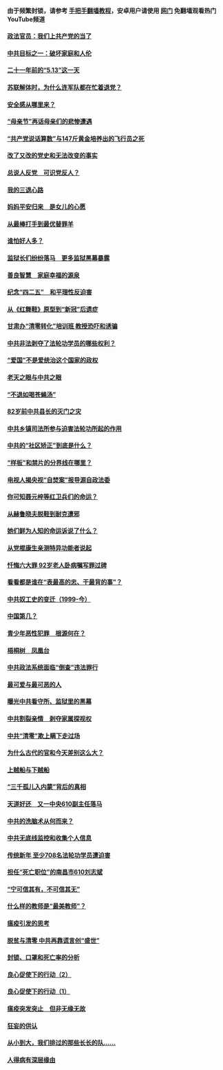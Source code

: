 #### 由于频繁封锁，请参考 [手把手翻墙教程](https://github.com/gfw-breaker/guides/wiki/)，安卓用户请使用 [网门](https://github.com/gfw-breaker/nogfw/blob/master/dl.md?t=05182201) 免翻墙观看热门YouTube频道 

#### [政法官员：我们上共产党的当了](../pages/19/425351.md?t=05182201) 

#### [中共目标之一：破坏家庭和人伦](../pages/19/424454.md?t=05182201) 

#### [二十一年前的“5.13”这一天](../pages/19/424814.md?t=05182201) 

#### [苏联解体时，为什么连军队都在忙着退党？](../pages/19/424335.md?t=05182201) 

#### [安全感从哪里来？](../pages/19/424336.md?t=05182201) 

#### [“母亲节”再话母亲们的悲惨遭遇](../pages/19/424234.md?t=05182201) 

#### [“共产党说话算数”与147斤黄金培养出的飞行员之死](../pages/19/424115.md?t=05182201) 

#### [改了又改的党史和无法改变的事实](../pages/19/424037.md?t=05182201) 

#### [总说人反党　可识党反人？](../pages/19/423820.md?t=05182201) 

#### [我的三退心路](../pages/19/423876.md?t=05182201) 

#### [妈妈平安归来　是女儿的心愿](../pages/19/423947.md?t=05182201) 

#### [从最棒打手到最优替罪羊](../pages/19/423819.md?t=05182201) 

#### [谁怕好人多？](../pages/19/423774.md?t=05182201) 

#### [监狱长们纷纷落马　更多监狱黑幕暴露](../pages/19/423787.md?t=05182201) 

#### [善良智慧　家庭幸福的源泉](../pages/19/423632.md?t=05182201) 

#### [纪念“四二五”　和平理性反迫害](../pages/19/423660.md?t=05182201) 

#### [从《红舞鞋》原型到“新冠”后遗症](../pages/19/423509.md?t=05182201) 

#### [甘肃办“清零转化”培训班 教授恐吓和诱骗](../pages/19/423498.md?t=05182201) 

#### [中共非法剥夺了法轮功学员的哪些权利？](../pages/19/423392.md?t=05182201) 

#### [“爱国”不是爱统治这个国家的政权](../pages/19/423029.md?t=05182201) 

#### [老天之眼与中共之眼](../pages/19/423378.md?t=05182201) 

#### [“不退如喝苍蝇汤”](../pages/19/423287.md?t=05182201) 

#### [82岁前中共县长的灭门之灾](../pages/19/423055.md?t=05182201) 

#### [中共乡镇司法所参与迫害法轮功所起的作用](../pages/19/423064.md?t=05182201) 

#### [中共的“社区矫正”到底是什么？](../pages/19/422870.md?t=05182201) 

#### [“样板”和禁片的分界线在哪里？](../pages/19/422704.md?t=05182201) 

#### [电视人揭央视“自焚案”报导源自政法委](../pages/19/422770.md?t=05182201) 

#### [你可知聂元梓等红卫兵们的命运？](../pages/19/422848.md?t=05182201) 

#### [从赫鲁晓夫脱鞋到耐克遭邪](../pages/19/422826.md?t=05182201) 

#### [她们鲜为人知的命运诉说了什么？](../pages/19/422754.md?t=05182201) 

#### [从党棍康生亲测特异功能者说起](../pages/19/422657.md?t=05182201) 

#### [忏悔六大罪 92岁老人卧病嘱写罪过碑](../pages/19/422750.md?t=05182201) 

#### [看看都是谁在“表最高的忠、干最背的事”？](../pages/19/422703.md?t=05182201) 

#### [中共奴工史的变迁（1999-今）](../pages/19/422656.md?t=05182201) 

#### [中国第几？](../pages/19/422496.md?t=05182201) 

#### [青少年恶性犯罪　根源何在？](../pages/19/422449.md?t=05182201) 

#### [梧桐树　凤凰台](../pages/19/422442.md?t=05182201) 

#### [中共政法系统面临“倒查”违法罪行](../pages/19/422497.md?t=05182201) 

#### [最可爱与最可恶的人](../pages/19/422448.md?t=05182201) 

#### [曝光中共看守所、监狱里的黑幕](../pages/19/422390.md?t=05182201) 

#### [中共割裂亲情　剥夺家属探视权](../pages/19/422364.md?t=05182201) 

#### [中共“清零”欺上瞒下走过场](../pages/19/422306.md?t=05182201) 

#### [为什么古代的官和今天差别这么大？](../pages/19/422228.md?t=05182201) 

#### [上贼船与下贼船](../pages/19/422276.md?t=05182201) 

#### [“三千孤儿入内蒙”背后的真相](../pages/19/422229.md?t=05182201) 

#### [天道好还　又一中央610副主任落马](../pages/19/422155.md?t=05182201) 

#### [中共的洗脑术从何而来？](../pages/19/422154.md?t=05182201) 

#### [中共无底线监控和收集个人信息](../pages/19/422039.md?t=05182201) 

#### [传统新年 至少708名法轮功学员遭迫害](../pages/19/421946.md?t=05182201) 

#### [担任“死亡职位”的南昌市610刘志斌](../pages/19/421957.md?t=05182201) 

#### [“宁可信其有，不可信其无”](../pages/19/421691.md?t=05182201) 

#### [什么样的教师是“最美教师”？](../pages/19/421755.md?t=05182201) 

#### [瘟疫引发的思考](../pages/19/421594.md?t=05182201) 

#### [脱贫与清零 中共再靠谎言创“盛世”](../pages/19/421590.md?t=05182201) 

#### [封锁、口罩和死亡率的分析](../pages/19/421495.md?t=05182201) 

#### [良心促使下的行动（2）](../pages/19/421361.md?t=05182201) 

#### [良心促使下的行动（1）](../pages/19/421302.md?t=05182201) 

#### [瘟疫突发突止　但非无缘无故](../pages/19/421281.md?t=05182201) 

#### [狂妄的供认](../pages/19/421199.md?t=05182201) 

#### [从小到大，我们排过的那些长长的队……](../pages/19/421243.md?t=05182201) 

#### [人得病有深层缘由](../pages/19/420864.md?t=05182201) 

